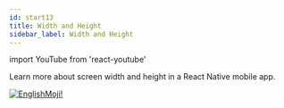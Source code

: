 ```yaml
---
id: start13
title: Width and Height
sidebar_label: Width and Height
---
```


import YouTube from 'react-youtube'


Learn more about screen width and height in a React Native mobile app.

<YouTube videoId='XehdxK1jkFk' />

[![EnglishMoji!](/img/logo/englishmoji.png)](https://apps.apple.com/kz/app/englishmoji/id6450254885)
